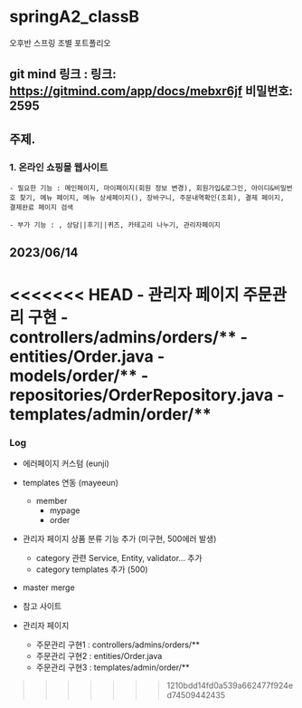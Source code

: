 # springA2_classB
오후반 스프링 조별 포트폴리오

## git mind 링크 : 링크: https://gitmind.com/app/docs/mebxr6jf 비밀번호: 2595

## 주제.

### 1. 온라인 쇼핑몰 웹사이트

    - 필요한 기능 : 메인페이지, 마이페이지(회원 정보 변경), 회원가입&로그인, 아이디&비밀번호 찾기, 메뉴 페이지, 메뉴 상세페이지(), 장바구니, 주문내역확인(조회), 결제 페이지, 결제완료 페이지 검색

    - 부가 기능 : , 상담||후기||퀴즈, 카테고리 나누기, 관리자페이지
               

## 2023/06/14
<<<<<<< HEAD
    - 관리자 페이지 주문관리 구현
        - controllers/admins/orders/**
        - entities/Order.java
        - models/order/**
        - repositories/OrderRepository.java
        - templates/admin/order/**
=======

### Log

- 에러페이지 커스텀 (eunji)

- templates 연동 (mayeeun)
    - member
        - mypage
        - order

- 관리자 페이지 상품 분류 기능 추가 (미구현, 500에러 발생)
    - category 관련 Service, Entity, validator... 추가
    - category templates 추가 (500)

- master merge

- 참고 사이트

- 관리자 페이지
    - 주문관리 구현1 : controllers/admins/orders/**
    - 주문관리 구현2 : entities/Order.java
    - 주문관리 구현3 : templates/admin/order/**

>>>>>>> 1210bdd14fd0a539a662477f924ed74509442435
